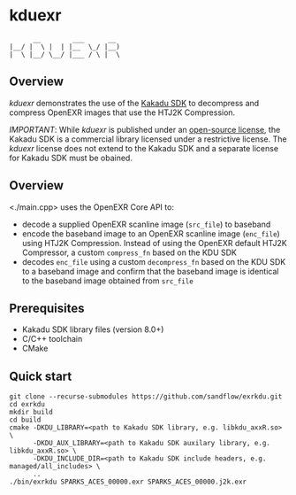 # kduexr

          __        ___      __ 
    |__/ |  \ |  | |__  \_/ |__)
    |  \ |__/ \__/ |___ / \ |  \

## Overview

_kduexr_ demonstrates the use of the [Kakadu SDK](https://kakadusoftware.com/)
to decompress and compress OpenEXR images that use the HTJ2K Compression.

_IMPORTANT_: While _kduexr_ is published under an [open-source
license](./LICENSE.txt), the Kakadu SDK is a commercial library licensed under a
restrictive license. The _kduexr_ license does not extend to the Kakadu SDK and a
separate license for Kakadu SDK must be obained.

## Overview

<./main.cpp> uses the OpenEXR Core API to:

- decode a supplied OpenEXR scanline image (`src_file`) to baseband
- encode the baseband image to an OpenEXR scanline image (`enc_file`) using HTJ2K
  Compression. Instead of using the OpenEXR default HTJ2K Compressor, a custom
  `compress_fn` based on the KDU SDK
- decodes `enc_file` using a custom `decompress_fn` based on the KDU SDK to a
  baseband image and confirm that the baseband image is identical to the
  baseband image obtained from `src_file`

## Prerequisites

* Kakadu SDK library files (version 8.0+)
* C/C++ toolchain
* CMake

## Quick start

    git clone --recurse-submodules https://github.com/sandflow/exrkdu.git
    cd exrkdu
    mkdir build
    cd build
    cmake -DKDU_LIBRARY=<path to Kakadu SDK library, e.g. libkdu_axxR.so> \
          -DKDU_AUX_LIBRARY=<path to Kakadu SDK auxilary library, e.g. libkdu_axxR.so> \
          -DKDU_INCLUDE_DIR=<path to Kakadu SDK include headers, e.g. managed/all_includes> \
          ..
    ./bin/exrkdu SPARKS_ACES_00000.exr SPARKS_ACES_00000.j2k.exr
